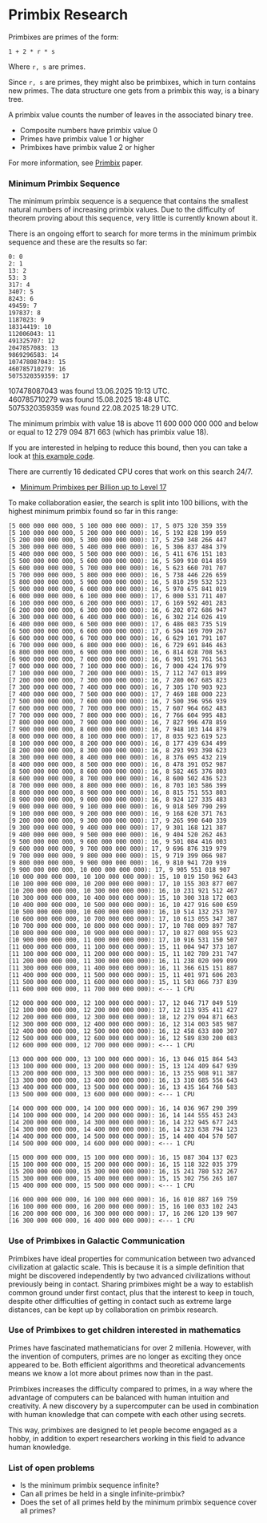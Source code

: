 # Primbix Research

Primbixes are primes of the form:

    1 + 2 * r * s

Where `r, s` are primes.

Since `r, s` are primes, they might also be primbixes, which in turn contains new primes.
The data structure one gets from a primbix this way, is a binary tree.

A primbix value counts the number of leaves in the associated binary tree.

- Composite numbers have primbix value 0
- Primes have primbix value 1 or higher
- Primbixes have primbix value 2 or higher

For more information, see [Primbix](https://github.com/advancedresearch/path_semantics/blob/master/papers-wip2/primbix.pdf) paper.

### Minimum Primbix Sequence

The minimum primbix sequence is a sequence that contains the smallest natural numbers of increasing primbix values.
Due to the difficulty of theorem proving about this sequence, very little is currently known about it.

There is an ongoing effort to search for more terms in the minimum primbix sequence and these are the results so far:

```
0: 0
2: 1
13: 2
53: 3
317: 4
3407: 5
8243: 6
49459: 7
197837: 8
1187023: 9
18314419: 10
112006043: 11
491325707: 12
2047857083: 13
9869296583: 14
107478087043: 15
460785710279: 16
5075320359359: 17
```

107478087043 was found 13.06.2025 19:13 UTC.  
460785710279 was found 15.08.2025 18:48 UTC.  
5075320359359 was found 22.08.2025 18:29 UTC.

The minimum primbix with value 18 is above 11 600 000 000 000 and below or equal to 12 279 094 871 663 (which has primbix value 18).

If you are interested in helping to reduce this bound, then you can take a look at [this example code](https://github.com/advancedresearch/algexenotation/blob/main/examples/primbix.rs).

There are currently 16 dedicated CPU cores that work on this search 24/7.

- [Minimum Primbixes per Billion up to Level 17](./level-17.md)

To make collaboration easier, the search is split into 100 billions, with the highest minimum primbix found so far in this range:

```
[5 000 000 000 000, 5 100 000 000 000): 17, 5 075 320 359 359
[5 100 000 000 000, 5 200 000 000 000): 16, 5 192 828 199 059
[5 200 000 000 000, 5 300 000 000 000): 17, 5 250 348 266 447
[5 300 000 000 000, 5 400 000 000 000): 16, 5 306 837 484 379
[5 400 000 000 000, 5 500 000 000 000): 16, 5 411 676 151 103
[5 500 000 000 000, 5 600 000 000 000): 16, 5 509 910 014 859
[5 600 000 000 000, 5 700 000 000 000): 16, 5 623 660 701 707
[5 700 000 000 000, 5 800 000 000 000): 16, 5 738 446 226 659
[5 800 000 000 000, 5 900 000 000 000): 16, 5 810 259 532 523
[5 900 000 000 000, 6 000 000 000 000): 16, 5 970 675 841 019
[6 000 000 000 000, 6 100 000 000 000): 17, 6 000 531 711 407
[6 100 000 000 000, 6 200 000 000 000): 17, 6 169 592 401 283
[6 200 000 000 000, 6 300 000 000 000): 16, 6 202 072 686 947
[6 300 000 000 000, 6 400 000 000 000): 16, 6 302 214 026 419
[6 400 000 000 000, 6 500 000 000 000): 17, 6 486 083 735 519
[6 500 000 000 000, 6 600 000 000 000): 17, 6 504 169 709 267
[6 600 000 000 000, 6 700 000 000 000): 16, 6 629 101 791 107
[6 700 000 000 000, 6 800 000 000 000): 16, 6 729 691 846 463
[6 800 000 000 000, 6 900 000 000 000): 16, 6 814 028 708 563
[6 900 000 000 000, 7 000 000 000 000): 16, 6 901 591 761 563
[7 000 000 000 000, 7 100 000 000 000): 16, 7 000 424 176 979
[7 100 000 000 000, 7 200 000 000 000): 15, 7 112 747 013 899
[7 200 000 000 000, 7 300 000 000 000): 16, 7 280 067 685 823
[7 300 000 000 000, 7 400 000 000 000): 16, 7 305 170 903 923
[7 400 000 000 000, 7 500 000 000 000): 17, 7 469 188 000 223
[7 500 000 000 000, 7 600 000 000 000): 16, 7 500 396 956 939
[7 600 000 000 000, 7 700 000 000 000): 15, 7 607 964 662 483
[7 700 000 000 000, 7 800 000 000 000): 16, 7 766 604 995 483
[7 800 000 000 000, 7 900 000 000 000): 16, 7 827 996 478 859
[7 900 000 000 000, 8 000 000 000 000): 16, 7 948 103 144 879
[8 000 000 000 000, 8 100 000 000 000): 17, 8 035 923 619 523
[8 100 000 000 000, 8 200 000 000 000): 16, 8 177 439 634 499
[8 200 000 000 000, 8 300 000 000 000): 16, 8 293 993 398 623
[8 300 000 000 000, 8 400 000 000 000): 16, 8 376 095 432 219
[8 400 000 000 000, 8 500 000 000 000): 16, 8 478 391 052 987
[8 500 000 000 000, 8 600 000 000 000): 16, 8 582 465 376 803
[8 600 000 000 000, 8 700 000 000 000): 16, 8 600 502 436 523
[8 700 000 000 000, 8 800 000 000 000): 16, 8 703 103 586 399
[8 800 000 000 000, 8 900 000 000 000): 16, 8 815 751 553 803
[8 900 000 000 000, 9 000 000 000 000): 16, 8 924 127 335 483
[9 000 000 000 000, 9 100 000 000 000): 16, 9 018 509 790 299
[9 100 000 000 000, 9 200 000 000 000): 16, 9 168 620 371 763
[9 200 000 000 000, 9 300 000 000 000): 17, 9 265 990 640 339
[9 300 000 000 000, 9 400 000 000 000): 17, 9 301 168 121 387
[9 400 000 000 000, 9 500 000 000 000): 16, 9 404 520 262 463
[9 500 000 000 000, 9 600 000 000 000): 16, 9 501 084 416 003
[9 600 000 000 000, 9 700 000 000 000): 17, 9 696 876 319 979
[9 700 000 000 000, 9 800 000 000 000): 15, 9 719 399 066 987
[9 800 000 000 000, 9 900 000 000 000): 16, 9 810 941 720 939
[9 900 000 000 000, 10 000 000 000 000): 17, 9 905 551 018 907
[10 000 000 000 000, 10 100 000 000 000): 15, 10 019 150 962 643
[10 100 000 000 000, 10 200 000 000 000): 17, 10 155 303 877 007
[10 200 000 000 000, 10 300 000 000 000): 16, 10 231 921 512 467
[10 300 000 000 000, 10 400 000 000 000): 15, 10 300 318 172 003
[10 400 000 000 000, 10 500 000 000 000): 16, 10 427 916 600 659
[10 500 000 000 000, 10 600 000 000 000): 16, 10 514 132 253 707
[10 600 000 000 000, 10 700 000 000 000): 17, 10 613 055 347 387
[10 700 000 000 000, 10 800 000 000 000): 17, 10 708 009 897 787
[10 800 000 000 000, 10 900 000 000 000): 17, 10 827 008 955 923
[10 900 000 000 000, 11 000 000 000 000): 17, 10 916 531 150 507
[11 000 000 000 000, 11 100 000 000 000): 15, 11 004 947 373 107
[11 100 000 000 000, 11 200 000 000 000): 15, 11 102 789 231 747
[11 200 000 000 000, 11 300 000 000 000): 16, 11 238 020 909 099
[11 300 000 000 000, 11 400 000 000 000): 16, 11 366 615 151 887
[11 400 000 000 000, 11 500 000 000 000): 15, 11 401 971 606 203
[11 500 000 000 000, 11 600 000 000 000): 15, 11 503 066 737 839
[11 600 000 000 000, 11 700 000 000 000): <--- 1 CPU

[12 000 000 000 000, 12 100 000 000 000): 17, 12 046 717 049 519
[12 100 000 000 000, 12 200 000 000 000): 17, 12 113 935 411 427
[12 200 000 000 000, 12 300 000 000 000): 18, 12 279 094 871 663
[12 300 000 000 000, 12 400 000 000 000): 16, 12 314 003 585 987
[12 400 000 000 000, 12 500 000 000 000): 16, 12 458 633 800 307
[12 500 000 000 000, 12 600 000 000 000): 16, 12 589 830 200 083
[12 600 000 000 000, 12 700 000 000 000): <--- 1 CPU

[13 000 000 000 000, 13 100 000 000 000): 16, 13 046 015 864 543
[13 100 000 000 000, 13 200 000 000 000): 15, 13 124 409 647 939
[13 200 000 000 000, 13 300 000 000 000): 16, 13 255 908 911 387
[13 300 000 000 000, 13 400 000 000 000): 16, 13 310 685 556 643
[13 400 000 000 000, 13 500 000 000 000): 16, 13 435 164 760 583
[13 500 000 000 000, 13 600 000 000 000): <--- 1 CPU

[14 000 000 000 000, 14 100 000 000 000): 16, 14 036 967 290 399
[14 100 000 000 000, 14 200 000 000 000): 16, 14 144 555 453 243
[14 200 000 000 000, 14 300 000 000 000): 16, 14 232 945 677 243
[14 300 000 000 000, 14 400 000 000 000): 16, 14 323 638 794 123
[14 400 000 000 000, 14 500 000 000 000): 15, 14 400 404 570 507
[14 500 000 000 000, 14 600 000 000 000): <--- 1 CPU

[15 000 000 000 000, 15 100 000 000 000): 16, 15 087 304 137 023
[15 100 000 000 000, 15 200 000 000 000): 16, 15 118 322 035 379
[15 200 000 000 000, 15 300 000 000 000): 16, 15 241 780 532 267
[15 300 000 000 000, 15 400 000 000 000): 15, 15 302 756 265 107
[15 400 000 000 000, 15 500 000 000 000): <--- 1 CPU

[16 000 000 000 000, 16 100 000 000 000): 16, 16 010 887 169 759
[16 100 000 000 000, 16 200 000 000 000): 15, 16 100 033 102 243
[16 200 000 000 000, 16 300 000 000 000): 17, 16 206 120 139 907
[16 300 000 000 000, 16 400 000 000 000): <--- 1 CPU
```

### Use of Primbixes in Galactic Communication

Primbixes have ideal properties for communication between two advanced civilization at galactic scale.
This is because it is a simple definition that might be discovered independently by two advanced civilizations without previously being in contact.
Sharing primbixes might be a way to establish common ground under first contact,
plus that the interest to keep in touch, despite other difficulties of getting in contact such as extreme large distances,
can be kept up by collaboration on primbix research.

### Use of Primbixes to get children interested in mathematics

Primes have fascinated mathematicians for over 2 millenia.
However, with the invention of computers, primes are no longer as exciting they once appeared to be.
Both efficient algorithms and theoretical advancements means we know a lot more about primes now than in the past.

Primbixes increases the difficulty compared to primes,
in a way where the advantage of computers can be balanced with human intuition and creativity.
A new discovery by a supercomputer can be used in combination with human knowledge that can compete with each other using secrets.

This way, primbixes are designed to let people become engaged as a hobby,
in addition to expert researchers working in this field to advance human knowledge.

### List of open problems

- Is the minimum primbix sequence infinite?
- Can all primes be held in a single infinite-primbix?
- Does the set of all primes held by the minimum primbix sequence cover all primes?
